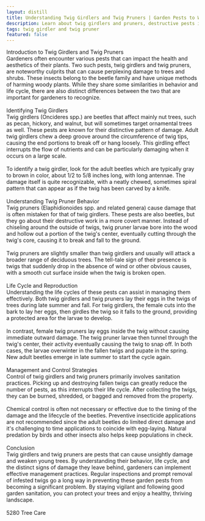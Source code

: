 ```yaml
---
layout: distill
title: Understanding Twig Girdlers and Twig Pruners | Garden Pests to Watch Out For
description: Learn about twig girdlers and pruners, destructive pests in gardens, and how to manage them.
tags: twig girdler and twig pruner
featured: false
---
```


Introduction to Twig Girdlers and Twig Pruners<br />Gardeners often encounter various pests that can impact the health and aesthetics of their plants. Two such pests, twig girdlers and twig pruners, are noteworthy culprits that can cause perplexing damage to trees and shrubs. These insects belong to the beetle family and have unique methods of harming woody plants. While they share some similarities in behavior and life cycle, there are also distinct differences between the two that are important for gardeners to recognize.<br /><br />Identifying Twig Girdlers<br />Twig girdlers (Oncideres spp.) are beetles that affect mainly nut trees, such as pecan, hickory, and walnut, but will sometimes target ornamental trees as well. These pests are known for their distinctive pattern of damage. Adult twig girdlers chew a deep groove around the circumference of twig tips, causing the end portions to break off or hang loosely. This girdling effect interrupts the flow of nutrients and can be particularly damaging when it occurs on a large scale.<br /><br />To identify a twig girdler, look for the adult beetles which are typically gray to brown in color, about 1/2 to 5/8 inches long, with long antennae. The damage itself is quite recognizable, with a neatly chewed, sometimes spiral pattern that can appear as if the twig has been carved by a knife.<br /><br />Understanding Twig Pruner Behavior<br />Twig pruners (Elaphidionoides spp. and related genera) cause damage that is often mistaken for that of twig girdlers. These pests are also beetles, but they go about their destructive work in a more covert manner. Instead of chiseling around the outside of twigs, twig pruner larvae bore into the wood and hollow out a portion of the twig's center, eventually cutting through the twig's core, causing it to break and fall to the ground.<br /><br />Twig pruners are slightly smaller than twig girdlers and usually will attack a broader range of deciduous trees. The tell-tale sign of their presence is twigs that suddenly drop in the absence of wind or other obvious causes, with a smooth cut surface inside when the twig is broken open.<br /><br />Life Cycle and Reproduction<br />Understanding the life cycles of these pests can assist in managing them effectively. Both twig girdlers and twig pruners lay their eggs in the twigs of trees during late summer and fall. For twig girdlers, the female cuts into the bark to lay her eggs, then girdles the twig so it falls to the ground, providing a protected area for the larvae to develop.<br /><br />In contrast, female twig pruners lay eggs inside the twig without causing immediate outward damage. The twig pruner larvae then tunnel through the twig's center, their activity eventually causing the twig to snap off. In both cases, the larvae overwinter in the fallen twigs and pupate in the spring. New adult beetles emerge in late summer to start the cycle again.<br /><br />Management and Control Strategies<br />Control of twig girdlers and twig pruners primarily involves sanitation practices. Picking up and destroying fallen twigs can greatly reduce the number of pests, as this interrupts their life cycle. After collecting the twigs, they can be burned, shredded, or bagged and removed from the property.<br /><br />Chemical control is often not necessary or effective due to the timing of the damage and the lifecycle of the beetles. Preventive insecticide applications are not recommended since the adult beetles do limited direct damage and it's challenging to time applications to coincide with egg-laying. Natural predation by birds and other insects also helps keep populations in check.<br /><br />Conclusion<br />Twig girdlers and twig pruners are pests that can cause unsightly damage and weaken young trees. By understanding their behavior, life cycle, and the distinct signs of damage they leave behind, gardeners can implement effective management practices. Regular inspections and prompt removal of infested twigs go a long way in preventing these garden pests from becoming a significant problem. By staying vigilant and following good garden sanitation, you can protect your trees and enjoy a healthy, thriving landscape.<br /><br />5280 Tree Care
